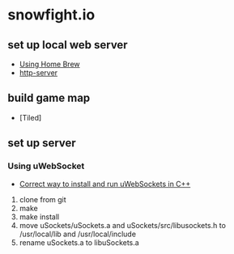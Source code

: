 # snowfight.io
## set up local web server
* [Using Home Brew](https://www.git-tower.com/blog/apache-on-macos/)
* [http-server](https://www.npmjs.com/package/http-server)
## build game map
* [Tiled]
## set up server
### Using uWebSocket
* [Correct way to install and run uWebSockets in C++](https://stackoverflow.com/questions/73573954/correct-way-to-install-and-run-uwebsockets-in-c)
1. clone from git
2. make
3. make install
4. move uSockets/uSockets.a and uSockets/src/libusockets.h to /usr/local/lib and /usr/local/include
5. rename uSockets.a to libuSockets.a


